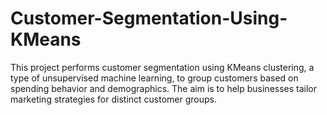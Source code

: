 # Customer-Segmentation-Using-KMeans
This project performs customer segmentation using KMeans clustering, a type of unsupervised machine learning, to group customers based on spending behavior and demographics. The aim is to help businesses tailor marketing strategies for distinct customer groups.
